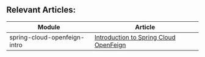 ## Relevant Articles: 

Module | Article
--|--
spring-cloud-openfeign-intro | [Introduction to Spring Cloud OpenFeign](https://www.baeldung.com/spring-cloud-openfeign)